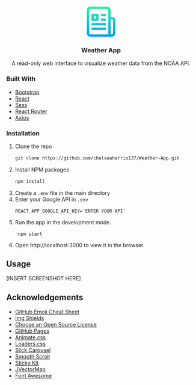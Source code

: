 <p align="center">
    <img src="readme-images/readme-logo.png" alt="Logo" width="80" height="80">

  <h3 align="center">Weather App</h3>

  <p align="center">
    A read-only web interface to visualize weather data from the NOAA API.
  </p>
</p>

<!-- ABOUT THE PROJECT -->

### Built With

- [Bootstrap](https://getbootstrap.com)
- [React](https://reactjs.org/)
- [Sass](https://sass-lang.com/)
- [React Router](https://reactrouter.com/web/guides/quick-start)
- [Axios](https://www.npmjs.com/package/axios)

<!-- GETTING STARTED -->

### Installation

1. Clone the repo
   ```sh
   git clone https://github.com/chelseaharris137/Weather-App.git
   ```
2. Install NPM packages
   ```sh
   npm install
   ```
3. Create a `.env` file in the main directory
4. Enter your Google API in `.env`
   ```JS
   REACT_APP_GOOGLE_API_KEY='ENTER YOUR API'
   ```
5. Run the app in the development mode.
   ```JS
    npm start
   ```
6. Open http://localhost:3000 to view it in the browser.

<!-- USAGE EXAMPLES -->

## Usage

[INSERT SCREENSHOT HERE]

<!-- ACKNOWLEDGEMENTS -->

## Acknowledgements

- [GitHub Emoji Cheat Sheet](https://www.webpagefx.com/tools/emoji-cheat-sheet)
- [Img Shields](https://shields.io)
- [Choose an Open Source License](https://choosealicense.com)
- [GitHub Pages](https://pages.github.com)
- [Animate.css](https://daneden.github.io/animate.css)
- [Loaders.css](https://connoratherton.com/loaders)
- [Slick Carousel](https://kenwheeler.github.io/slick)
- [Smooth Scroll](https://github.com/cferdinandi/smooth-scroll)
- [Sticky Kit](http://leafo.net/sticky-kit)
- [JVectorMap](http://jvectormap.com)
- [Font Awesome](https://fontawesome.com)
